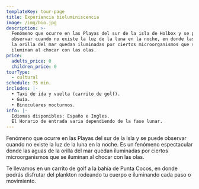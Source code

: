 ```yaml
---
templateKey: tour-page
title: Experiencia bioluminiscencia
image: /img/bio.jpg
description: >-
  Fenómeno que ocurre en las Playas del sur de la isla de Holbox y se puede
  observar cuando no existe la luz de la luna en la noche, en donde las aguas de
  la orilla del mar quedan iluminadas por ciertos microorganismos que se
  iluminan al chocar con las olas. 
price:
  adults_price: 0
  children_price: 0
tourType:
  - cultural
schedule: 75 min.
includes: |-
  • Taxi de ida y vuelta (carrito de golf).
  • Guía.
  • Binoculares nocturnos.
info: |-
  Idiomas disponibles: Españo e Ingles.
  El Horario de entrada varia dependiendo de la fase lunar.
---
```

Fenómeno que ocurre en las Playas del sur de la Isla y
se puede observar cuando no existe la luz de la luna
en la noche.
Es un fenómeno espectacular donde las aguas de la
orilla del mar quedan iluminadas por ciertos
microorganismos que se iluminan al chocar con las
olas.

Te llevamos en un carrito de golf a la bahía de Punta Cocos, en donde podrás disfrutar del plankton rodeando tu cuerpo e iluminando cada paso o movimiento.